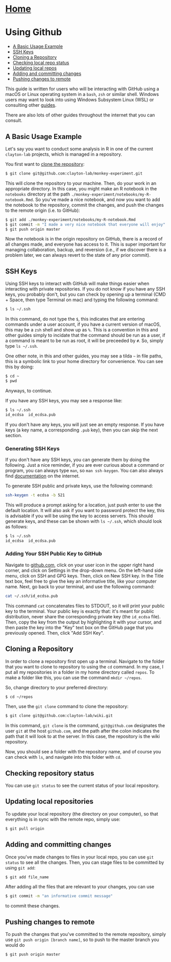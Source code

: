 # [Home](../README.md)
# Using Github

* [A Basic Usage Example](#a-basic-usage-example)
* [SSH Keys](#ssh-keys)
* [Cloning a Repository](#cloning-a-repository)
* [Checking local repo status](#checking-repository-status)
* [Updating local repos](#updating-local-repositories)
* [Adding and committing changes](#adding-and-committing-changes)
* [Pushing changes to remote](#pushing-changes-to-remote)

This guide is written for users who will be interacting with GitHub using 
a macOS or Linux operating system in a `bash`, `zsh` or similar shell. 
Windows users may want to look into using Windows Subsystem Linux (WSL)
or consulting other [guides](https://www.pluralsight.com/guides/using-git-and-github-on-windows).

There are also lots of other guides throughout the internet that you can consult.

## A Basic Usage Example

Let's say you want to conduct some analysis in R in one of the current `clayton-lab` projects, 
which is managed in a repository.

You first want to [clone the repository](#cloning-a-repository):

```bash
$ git clone git@github.com:clayton-lab/monkey-experiment.git
```

This will clone the repository to your machine. Then, do your work in an appropriate 
directory. In this case, you might make an R notebook in the `notebooks` directory 
at the path `./monkey-experiment/notebooks/my-R-notebook.Rmd`. So you've made a nice 
notebook, and now you want to add the notebook to the repository, commit the changes, and
push the changes to the remote origin (i.e. to GitHub):

```bash
$ git add ./monkey-experiment/notebooks/my-R-notebook.Rmd
$ git commit -m "I made a very nice notebook that everyone will enjoy"
$ git push origin master
```

Now the notebook is in the origin repository on GitHub, there is a record of all changes made,
and everyone has access to it. This is super important for managing collaboration, backup, and 
reversion (i.e., if we discover there is a problem later, we can always revert to the state of 
any prior commit).

## SSH Keys
Using SSH keys to interact with GitHub will make things easier when interacting
with private repositories. If you do not know if you have any SSH keys, you probably
don't, but you can check by opening up a terminal (CMD + Space, then type Terminal
on mac) and typing the following command:

```bash
$ ls ~/.ssh
```

In this command, do not type the `$`, this indicates that are entering commands
under a user account, if you have a current version of macOS, this may be a `zsh`
shell and show up as `%`. This is a convention in this and other guides simply 
to incidate that the command should be run as a user, if a command is meant to be
run as root, it will be preceeded by `#`. So, simply type `ls ~/.ssh`.

One other note, in this and other guides, you may see a tilda `~` in file paths, 
this is a symbolic link to your home directory for convenience. You can see this
by doing:

```bash
$ cd ~
$ pwd
```

Anyways, to continue.

If you have any SSH keys, you may see a response like:

```bash
$ ls ~/.ssh
id_ecdsa  id_ecdsa.pub
```

If you don't have any keys, you will just see an empty response. If you have 
keys (a key name, a corresponding `.pub` key), then you can skip the next section.

### Generating SSH Keys

If you don't have any SSH keys, you can generate them by doing the following. Just
a nice reminder, if you are ever curious about a command or program, you can always
type `man`, so `man ssh-keygen`. You can also always find [documentation](https://www.ssh.com/ssh/keygen/) on the internet.

To generate SSH public and private keys, use the following command:

```bash
ssh-keygen -t ecdsa -b 521
```

This will produce a prompt asking for a location, just push enter to use the 
default location. It will also ask if you want to password protect the key, 
this is advisable if you will be using the key to access servers. This should 
generate keys, and these can be shown with `ls ~/.ssh`, which should look as
follows:

```bash
$ ls ~/.ssh
id_ecdsa  id_ecdsa.pub
```

### Adding Your SSH Public Key to GitHub

Navigate to [github.com](https://github.com), click on your user icon in the upper
right hand corner, and click on Settings in the drop-down menu. On the left-hand
side menu, click on SSH and GPG keys. Then, click on New SSH key. In the Title
text box, feel free to give the key an informative title, like your computer name.
Next, go back to your terminal, and use the following command:

```bash
cat ~/.ssh/id_ecdsa.pub
```

This command `cat` concatenates files to STDOUT, so it will print your public 
key to the terminal. Your public key is exactly that: it's meant for public 
distribution, never share the corresponding private key (the `id_ecdsa` file). 
Then, copy the key from the output by highlighting it with your cursor, and then 
paste the key into the "Key" text box on the GitHub page that you previously 
opened. Then, click "Add SSH Key".

## Cloning a Repository

In order to clone a repository first open up a terminal. Navigate to the folder
that you want to clone to repository to using the `cd` command. In my case, I 
put all my repositories in a folder in my home directory called `repos`. To make
a folder like this, you can use the command `mkdir ~/repos`. 

So, change directory to your preferred directory:

```bash
$ cd ~/repos
```

Then, use the `git clone` command to clone the repository:

```bash
$ git clone git@github.com:clayton-lab/wiki.git
```

In this command, `git clone` is the command, `git@github.com` designates the 
user `git` at the host `github.com`, and the path after the colon indicates the 
path that it will look to at the server. In this case, the repository is the
wiki repository.

Now, you should see a folder with the repository name, and of course you can check 
with `ls`, and navigate into this folder with `cd`.

## Checking repository status

You can use `git status` to see the current status of your local repository. 

## Updating local repositories

To update your local repository (the directory on your computer), so that everything 
is in sync with the remote repo, simply use:

```bash
$ git pull origin
```

## Adding and committing changes

Once you've made changes to files in your local repo, you can use `git status` to 
see all the changes. Then, you can stage files to be committed by using `git add`:

```bash
$ git add file_name
```

After adding all the files that are relevant to your changes, you can use 

```bash
$ git commit -m "an informative commit message"
```

to commit these changes.

## Pushing changes to remote

To push the changes that you've committed to the remote repository, simply use
`git push origin [branch name]`, so to push to the master branch you would do

```bash
$ git push origin master
```
